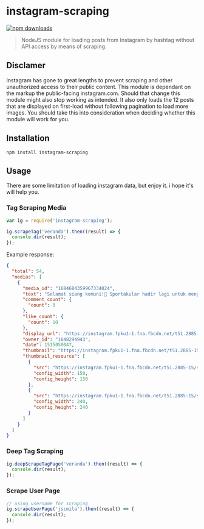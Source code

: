 # instagram-scraping

[![npm downloads](https://img.shields.io/npm/dt/instagram-scraping.svg)](https://npm.im/instagram-scraping)

> NodeJS module for loading posts from Instagram by hashtag without API access by means of scraping.

## Disclamer

Instagram has gone to great lengths to prevent scraping and other unauthorized access to their public content. This module is dependant on the markup the public-facing instagram.com. Should that change this module might also stop working as intended. It also only loads the 12 posts that are displayed on first-load without following pagination to load more images. You should take this into consideration when deciding whether this module will work for you.

## Installation

`npm install instagram-scraping`

## Usage

There are some limitation of loading instagram data, but enjoy it. i hope it's will help you.

### Tag Scraping Media

```javascript
var ig = require('instagram-scraping');

ig.scrapeTag('veranda').then((result) => {
  console.dir(result);
});
```

Example response:

```json
{
  "total": 54,
  "medias": [
    {
      "media_id": "1684684359967334824",
      "text": "Selamat siang komuni!🙋 Sportakular hadir lagi untuk mengawali 2018 kita ini dengan penuh semangat dan kebersamaan, berikut jadwal-jadwalnya : sportakular Voly Kamis,4 Januari 2018 18.00 sd selesai Lap.telkom pinggir monumen Sportakular Futsal Jumat , 5 Januari 2018 17.30-20.00 Lap. Meteor Sportakular Badminton Sabtu,6 Januari2018 19.00-21.00 Lap.Pdam (pinggir ITB) Dicatet ya setiap jadwal kegiatannya, biar tidak terlewatkan karena sayang banget untuk dilewatkan. 😉 dan untuk cabang olahraga lain bakalan mimin share lagi so stay tuned dan selalu ingat: 'Berpartisipasi = Auto Kece😎😎' salam olahraga! #himaik #Ikberaniberkarya #salamsatuik #menujuIKsehat #unikom #sportakular",
      "comment_count": {
        "count": 0
      },
      "like_count": {
        "count": 10
      },
      "display_url": "https://instagram.fpku1-1.fna.fbcdn.net/t51.2885-15/e35/25024357_207155156521690_1744670180115480576_n.jpg?se=7",
      "owner_id": "1648294943",
      "date": 1515050047,
      "thumbnail": "https://instagram.fpku1-1.fna.fbcdn.net/t51.2885-15/s640x640/sh0.08/e35/c0.134.1076.1076/25024357_207155156521690_1744670180115480576_n.jpg",
      "thumbnail_resource": [
        {
          "src": "https://instagram.fpku1-1.fna.fbcdn.net/t51.2885-15/s150x150/e35/c0.134.1076.1076/25024357_207155156521690_1744670180115480576_n.jpg",
          "config_width": 150,
          "config_height": 150
        },
        {
          "src": "https://instagram.fpku1-1.fna.fbcdn.net/t51.2885-15/s240x240/e35/c0.134.1076.1076/25024357_207155156521690_1744670180115480576_n.jpg",
          "config_width": 240,
          "config_height": 240
        }
      ]
    }
  ]
}
```

### Deep Tag Scraping

```javascript
ig.deepScrapeTagPage('veranda').then((result) => {
  console.dir(result);
});
```

### Scrape User Page

```javascript
// using username for scraping
ig.scrapeUserPage('jscmila').then((result) => {
  console.dir(result);
});
```
